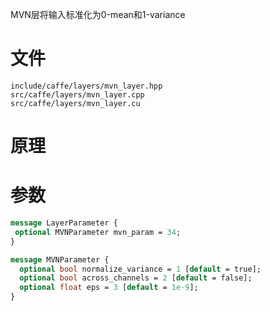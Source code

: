 MVN层将输入标准化为0-mean和1-variance

# 文件
```
include/caffe/layers/mvn_layer.hpp
src/caffe/layers/mvn_layer.cpp
src/caffe/layers/mvn_layer.cu
```

# 原理

# 参数
```protobuf
message LayerParameter {
 optional MVNParameter mvn_param = 34;
}

message MVNParameter {
  optional bool normalize_variance = 1 [default = true];
  optional bool across_channels = 2 [default = false];
  optional float eps = 3 [default = 1e-9];
}

```